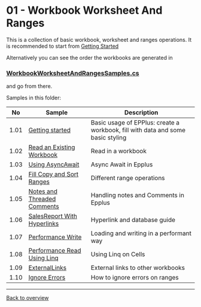 ﻿# 01 - Workbook Worksheet And Ranges
This is a collection of basic workbook, worksheet and ranges operations.
It is recommended to start from 
[Getting Started](<01-Create a simple workbook/Readme.md/>)

Alternatively you can see the order the workbooks are generated in
### [WorkbookWorksheetAndRangesSamples.cs](WorkbookWorksheetAndRangesSamples.cs)

and go from there.

Samples in this folder:

|No|Sample|Description|
|---|---|-----------------|
|1.01|[Getting started](<01-Create a simple workbook/Readme.md/>)| Basic usage of EPPlus: create a workbook, fill with data and some basic styling|
|1.02|[Read an Existing Workbook](<02-Read an existing workbook/Readme.md/>)| Read in a workbook|
|1.03|[Using AsyncAwait](<03-Using Async Await/Readme.md/>)| Async Await in Epplus|
|1.04|[Fill Copy and Sort Ranges](<04-Fill Copy and Sort Ranges/Readme.md/>)|Different range operations|
|1.05|[Notes and Threaded Comments](<05-Notes and Threaded Comments/Readme.md/>)| Handling notes and Comments in Epplus|
|1.06|[SalesReport With Hyperlinks](<06-SalesReport With Hyperlinks/Readme.md/>)| Hyperlink and database guide|
|1.07|[Performance Write](<07-Performance Write/Readme.md/>)| Loading and writing in a performant way|
|1.08|[Performance Read Using Linq](<08-Performance Read Using Linq/Readme.md/>)| Using Linq on Cells|
|1.09|[ExternalLinks](<09-ExternalLinks/Readme.md/>)| External links to other workbooks|
|1.10|[Ignore Errors](<10-IgnoreErrors/Readme.md/>)| How to ignore errors on ranges|

---
[Back to overview](..%2FReadme.md)